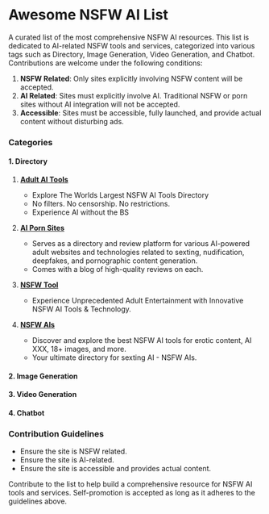 # Awesome NSFW AI List

A curated list of the most comprehensive NSFW AI resources. This list is dedicated to AI-related NSFW tools and services, categorized into various tags such as Directory, Image Generation, Video Generation, and Chatbot. Contributions are welcome under the following conditions:

1. **NSFW Related**: Only sites explicitly involving NSFW content will be accepted.
2. **AI Related**: Sites must explicitly involve AI. Traditional NSFW or porn sites without AI integration will not be accepted.
3. **Accessible**: Sites must be accessible, fully launched, and provide actual content without disturbing ads.

### Categories

#### 1. Directory
1. **[Adult AI Tools](https://www.adultaitools.com/)**
   - Explore The Worlds Largest NSFW AI Tools Directory
   - No filters. No censorship. No restrictions.
   - Experience AI without the BS

2. **[AI Porn Sites](https://www.aipornsites.ai/)**
   - Serves as a directory and review platform for various AI-powered adult websites and technologies related to sexting, nudification, deepfakes, and pornographic content generation.
   - Comes with a blog of high-quality reviews on each.

3. **[NSFW Tool](https://nsfw.tool)**
   - Experience Unprecedented Adult Entertainment with Innovative NSFW AI Tools & Technology.

4. **[NSFW AIs](https://nsfwais.io)**
   - Discover and explore the best NSFW AI tools for erotic content, AI XXX, 18+ images, and more.
   - Your ultimate directory for sexting AI - NSFW AIs.

#### 2. Image Generation


#### 3. Video Generation


#### 4. Chatbot


### Contribution Guidelines
- Ensure the site is NSFW related.
- Ensure the site is AI-related.
- Ensure the site is accessible and provides actual content.

Contribute to the list to help build a comprehensive resource for NSFW AI tools and services. Self-promotion is accepted as long as it adheres to the guidelines above.

